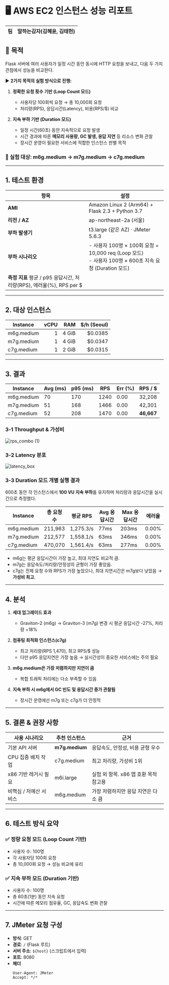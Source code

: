 # 🖥️ AWS EC2 인스턴스 성능 리포트 

| 팀 | 말하는감자(김혜윤, 김태헌) |
|----|--------------------------|

## 📌 목적

Flask 서버에 여러 사용자가 일정 시간 동안 동시에 HTTP 요청을 보내고, 다음 두 가지 관점에서 성능을 비교한다.

▶️ **2가지 목적의 실험 방식으로 진행:**
1. **정확한 요청 횟수 기반 (Loop Count 모드)**  
   - 사용자당 100회씩 요청 → 총 10,000회 요청  
   - 처리량(RPS), 응답시간(Latency), 비용(RPS/$) 비교

2. **지속 부하 기반 (Duration 모드)**  
   - 일정 시간(60초) 동안 지속적으로 요청 발생  
   - 시간 경과에 따른 **메모리 사용량, GC 발생, 응답 지연** 등 리소스 변화 관찰  
   - 장시간 운영이 필요한 서비스에 적합한 인스턴스 판별 목적

### 🧪 실험 대상: m6g.medium → m7g.medium → c7g.medium

---

## 1. 테스트 환경

| 항목             | 설정                                                  |
|------------------|-------------------------------------------------------|
| **AMI**          | Amazon Linux 2 (Arm64) + Flask 2.3 + Python 3.7       |
| **리전 / AZ**     | ap-northeast-2a (서울)                                 |
| **부하 발생기**    | t3.large (같은 AZ) · JMeter 5.6.3                     |
| **부하 시나리오**  | - 사용자 100명 × 100회 요청 = 10,000 req (Loop 모드)<br>- 사용자 100명 × 600초 지속 요청 (Duration 모드) |
| **측정 지표**     평균 / p95 응답시간, 처리량(RPS), 에러율(%), RPS per \$ |

---

## 2. 대상 인스턴스

| Instance       | vCPU | RAM   | $/h (Seoul) |
|---------------|-----:|------:|-----------:|
| m6g.medium     | 1    | 4 GiB | \$0.0385   |
| m7g.medium     | 1    | 4 GiB | \$0.0347   |
| c7g.medium     | 1    | 2 GiB | \$0.0315   |

---

## 3. 결과

| Instance     | Avg (ms) | p95 (ms) | RPS   | Err (%) | RPS / \$   |
|--------------|----------|----------|-------|---------|------------|
| m6g.medium   | 70       | 170      | 1240  | 0.00    | 32,208     |
| m7g.medium   | 51       | 168      | 1466  | 0.00    | 42,301     |
| c7g.medium   | 52       | 208      | 1470  | 0.00    | **46,667** |

### 3‑1 Throughput & 가성비
![rps_combo (1)](https://github.com/user-attachments/assets/c9373199-8d52-46fa-9031-245353b0cf91)

### 3‑2 Latency 분포
![latency_box](https://github.com/user-attachments/assets/421b82d3-46d6-4776-af97-5d427ee67f48)

### 3‑3 Duration 모드 개별 실행 결과

600초 동안 각 인스턴스에서 **100 VU 지속 부하**를 유지하며 처리량과 응답시간을 실시간으로 측정했다.

| Instance     | 총 요청 수 | 평균 RPS  | Avg 응답시간 | Max 응답시간 | 에러율 |
|--------------|------------|------------|----------------|----------------|--------|
| m6g.medium   | 211,963    | 1,275.3/s  | 77ms           | 203ms          | 0.00%  |
| m7g.medium   | 212,577    | 1,558.1/s  | 63ms           | 346ms          | 0.00%  |
| c7g.medium   | 470,070    | 1,561.4/s  | 63ms           | 277ms          | 0.00%  |

- m6g는 평균 응답시간이 가장 높고, 최대 지연도 비교적 큼.
- m7g는 응답속도/처리량/안정성의 균형이 가장 좋았음.
- c7g는 전체 요청 수와 RPS가 가장 높았으나, 최대 지연시간은 m7g보다 낮았음 → **가성비 최고**.


---

## 4. 분석

1. **세대 업그레이드 효과**  
   - Graviton-2 (m6g) → Graviton-3 (m7g) 변경 시 평균 응답시간 -27%, 처리량 +18%

2. **컴퓨팅 최적화 인스턴스(c7g)**  
   - 최고 처리량(RPS 1,470), 최고 RPS/$ 성능  
   - 다만 p95 응답지연은 가장 높음 → 실시간성이 중요한 서비스에는 주의 필요

3. **m6g.medium은 가장 저렴하지만 지연이 큼**  
   - 복합 트래픽 처리에는 다소 부족할 수 있음

4. **지속 부하 시 m6g에서 GC 빈도 및 응답시간 증가 관찰됨**  
   - 장시간 운영에선 m7g 또는 c7g가 더 안정적

---

## 5. 결론 & 권장 사항

| 사용 시나리오        | 추천 인스턴스   | 근거                               |
|----------------------|----------------|------------------------------------|
| 기본 API 서버         | **m7g.medium**  | 응답속도, 안정성, 비용 균형 우수         |
| CPU 집중 배치 작업    | c7g.medium     | 최고 처리량, 가성비 1위                  |
| x86 기반 레거시 필요  | m6i.large      | 실험 외 항목. x86 앱 호환 목적 참고용    |
| 비핵심 / 저예산 서비스 | m6g.medium     | 가장 저렴하지만 응답 지연은 다소 큼      |

---

## 6. 테스트 방식 요약

### ✅ 정량 요청 모드 (Loop Count 기반)
- 사용자 수: 100명  
- 각 사용자당 100회 요청  
- 총 10,000회 요청 → 성능 비교에 유리

### ✅ 지속 부하 모드 (Duration 기반)
- 사용자 수: 100명  
- 총 60초(1분) 동안 지속 요청  
- 시간에 따른 메모리 점유율, GC, 응답속도 변화 관찰

---

## 7. JMeter 요청 구성

- **방식**: GET  
- **경로**: `/` (Flask 루트)  
- **서버 주소**: `${host}` (스크립트에서 입력)  
- **포트**: 8080  
- **헤더**
  ```http
  User-Agent: JMeter
  Accept: */*

